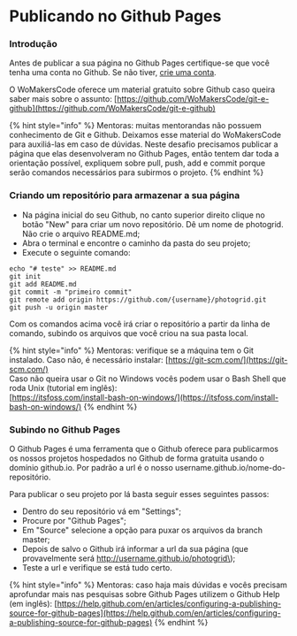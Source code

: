 # Publicando no Github Pages

### Introdução

Antes de publicar a sua página no Github Pages certifique-se que você tenha uma conta no Github. Se não tiver, [crie uma conta](https://github.com/join). 

O WoMakersCode oferece um material gratuito sobre Github caso queira saber mais sobre o assunto: [https://github.com/WoMakersCode/git-e-github](https://github.com/WoMakersCode/git-e-github) 

{% hint style="info" %}
Mentoras: muitas mentorandas não possuem conhecimento de Git e Github. Deixamos esse material do WoMakersCode para auxiliá-las em caso de dúvidas. Neste desafio precisamos publicar a página que elas desenvolveram no Github Pages, então tentem dar toda a orientação possível, expliquem sobre pull, push, add e commit porque serão comandos necessários para subirmos o projeto.
{% endhint %}

### Criando um repositório para armazenar a sua página

* Na página inicial do seu Github, no canto superior direito clique no botão "New" para criar um novo repositório. Dê um nome de photogrid. Não crie o arquivo README.md; 
*  Abra o terminal e encontre o caminho da pasta do seu projeto; 
* Execute o seguinte comando: 

```text
echo "# teste" >> README.md
git init
git add README.md
git commit -m "primeiro commit"
git remote add origin https://github.com/{username}/photogrid.git
git push -u origin master
```

Com os comandos acima você irá criar o repositório a partir da linha de comando, subindo os arquivos que você criou na sua pasta local. 

{% hint style="info" %}
Mentoras: verifique se a máquina tem o Git instalado. Caso não, é necessário instalar: [https://git-scm.com/](https://git-scm.com/)   
Caso não queira usar o Git no Windows vocês podem usar o Bash Shell que roda Unix \(tutorial em inglês\):   
[https://itsfoss.com/install-bash-on-windows/](https://itsfoss.com/install-bash-on-windows/)
{% endhint %}

### Subindo no Github Pages

O Github Pages é uma ferramenta que o Github oferece para publicarmos os nossos projetos hospedados no Github de forma gratuita usando o domínio github.io. Por padrão a url é o nosso username.github.io/nome-do-repositório.  

Para publicar o seu projeto por lá basta seguir esses seguintes passos: 

* Dentro do seu repositório vá em "Settings"; 
* Procure por "Github Pages"; 
* Em "Source" selecione a opção para puxar os arquivos da branch master; 
* Depois de salvo o Github irá informar a url da sua página \(que provavelmente será http://username.github.io/photogrid\); 
* Teste a url e verifique se está tudo certo. 

{% hint style="info" %}
Mentoras: caso haja mais dúvidas e vocês precisam aprofundar mais nas pesquisas sobre Github Pages utilizem o Github Help \(em inglês\): [https://help.github.com/en/articles/configuring-a-publishing-source-for-github-pages](https://help.github.com/en/articles/configuring-a-publishing-source-for-github-pages)
{% endhint %}

  


